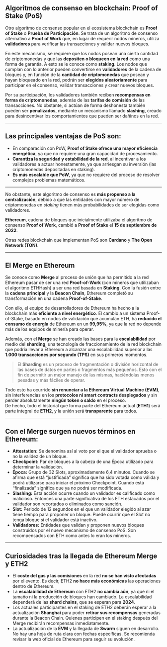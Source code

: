 ## **Algoritmos de consenso en blockchain: Proof of Stake (PoS)**

Otro algoritmo de consenso popular en el ecosistema blockchain es **Proof of Stake** o **Prueba de Participación**. Se trata de un algoritmo de consenso alternativo a **Proof of Work** que, en lugar de requerir nodos mineros, utiliza **validadores** para verificar las transacciones y validar nuevos bloques.

En este mecanismo, se requiere que los nodos posean una cierta cantidad de criptomonedas y que las **depositen o bloqueen en la red** como una forma de garantía. A esto se le conoce como **staking**. Los nodos que cumplan con lo anterior pueden convertirse en **validadores** de la cadena de bloques y, en función de la **cantidad de criptomonedas** que posean y hayan bloqueado en la red, podrán ser **elegidos aleatoriamente** para participar en el consenso, validar transacciones y crear nuevos bloques.

Por su participación, los validadores también reciben **recompensas en forma de criptomonedas**, además de las **tarifas de comisión** de las transacciones. No obstante, si actúan de forma deshonesta también pueden ser **penalizados**, mediante un mecanismo llamado **slashing**, creado para desincentivar los comportamientos que pueden ser dañinos en la red.

---

## **Las principales ventajas de PoS son:**

- En comparación con PoW, **Proof of Stake ofrece una mayor eficiencia energética**, ya que no requiere una gran capacidad de procesamiento.
- **Garantiza la seguridad y estabilidad de la red**, al incentivar a los validadores a actuar honestamente, ya que arriesgan su inversión (las criptomonedas depositadas en staking).
- **Es más escalable que PoW**, ya que no requiere del proceso de resolver complejos problemas matemáticos.

---

No obstante, este algoritmo de consenso es **más propenso a la centralización**, debido a que las entidades con mayor número de criptomonedas en *staking* tienen más probabilidades de ser elegidas como validadores.

**Ethereum**, cadena de bloques que inicialmente utilizaba el algoritmo de consenso **Proof of Work**, cambió a **Proof of Stake** el **15 de septiembre de 2022**.

Otras redes blockchain que implementan PoS son **Cardano** y **The Open Network (TON)**.

---

## **El Merge en Ethereum**

Se conoce como **Merge** al proceso de unión que ha permitido a la red Ethereum pasar de ser una red **Proof-of-Work** (con mineros que utilizaban el algoritmo ETHHash) a ser una red basada en **Staking**. Con la fusión entre la **cadena principal** y la **Beacon Chain**, Ethereum completó su transformación en una cadena **Proof-of-Stake**.

Con ello, el equipo de desarrolladores de Ethereum ha hecho a la blockchain más **eficiente a nivel energético**. El cambio a un sistema Proof-of-Stake, basado en nodos de validación que acumulan ETH, ha **reducido el consumo de energía** de Ethereum en un **99,95%**, ya que la red no depende más de los equipos de minería para operar.

Además, con el **Merge** se han creado las bases para la **escalabilidad** por medio del **sharding**, una tecnología de fraccionamiento de la red blockchain que podría llevar a Ethereum a alcanzar una escalabilidad superior a las **1.000 transacciones por segundo (TPS)** en sus primeros momentos.

> El **Sharding** es un proceso de fragmentación o división horizontal de las bases de datos en partes o fragmentos más pequeños. Esto con el fin de permitir un mejor manejo de las mismas, haciéndolas menos pesadas y más fáciles de operar.

Todo esto ha ocurrido **sin renunciar a la Ethereum Virtual Machine (EVM)**, sin interferencias en los **protocolos ni smart contracts desplegados** y sin perder absolutamente **ningún token o saldo** en el proceso.  
De hecho, todo el historial que forma parte del Ethereum actual (**ETH1**) será parte integral de **ETH2**, y la unión será **transparente** para todos.

---

## **Con el Merge surgen nuevos términos en Ethereum:**

- **Attestation:** Se denomina así al voto por el que el validador aprueba o no la validez de un bloque.
- **Checkpoint:** Par de bloques a la cabeza de una Época utilizado para determinar la validación.
- **Época:** Grupo de 32 Slots, aproximadamente 6,4 minutos. Cuando se afirma que está “justificada” significa que ha sido votada como válida y podrá utilizarse para iniciar el próximo Checkpoint. Cuando está “finalizada” significa que ya no podrá ser modificada.
- **Slashing:** Esta acción ocurre cuando un validador es calificado como malicioso. Entonces una parte significativa de los ETH estacados por el validador son recortados o eliminados como sanción.
- **Slot:** Periodo de 12 segundos en el que un validador elegido al azar tiene tiempo para proponer un bloque. Puede ocurrir que el Slot no tenga bloque si el validador está inactivo.
- **Validadores:** Entidades que validan y proponen nuevos bloques construidos por el nuevo mecanismo de consenso PoS. Son recompensados con ETH como antes lo eran los mineros.

---

## **Curiosidades tras la llegada de Ethereum Merge y ETH2**

- El **coste del gas y las comisiones** en la red **no se han visto afectadas** por el evento. Es decir, ETH2 **no hace más económicas** las operaciones dentro de Ethereum.
- La **escalabilidad de Ethereum** con ETH2 **no cambia aún**, ya que ni el tamaño ni la producción de bloques han cambiado. La escalabilidad dependerá de las **shard chains**, que se esperan para **2024**.
- Los actuales participantes en el staking de ETH2 deberán esperar a la actualización **Shanghai** para poder **retirar sus recompensas** generadas durante la Beacon Chain. Quienes participen en el staking después del Merge recibirán recompensas inmediatamente.
- La actualización de la **EVM** y la llegada de **Swarm** siguen en desarrollo. No hay una hoja de ruta clara con fechas específicas. Se recomienda revisar la web oficial de Ethereum para seguir su evolución.
